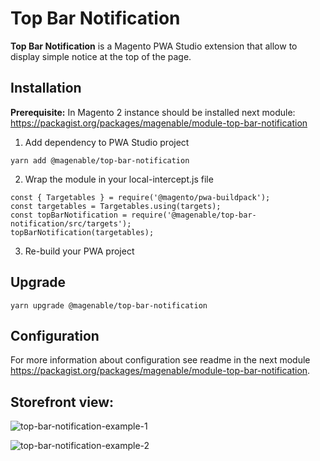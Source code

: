 # Top Bar Notification

**Top Bar Notification** is a Magento PWA Studio extension that allow to display simple notice at the top of the page.

## Installation

**Prerequisite:** In Magento 2 instance should be installed next module: https://packagist.org/packages/magenable/module-top-bar-notification 

1. Add dependency to PWA Studio project

```
yarn add @magenable/top-bar-notification
```

2. Wrap the module in your local-intercept.js file

```
const { Targetables } = require('@magento/pwa-buildpack');
const targetables = Targetables.using(targets);
const topBarNotification = require('@magenable/top-bar-notification/src/targets');
topBarNotification(targetables);
```

3. Re-build your PWA project

## Upgrade

```
yarn upgrade @magenable/top-bar-notification
```

## Configuration

For more information about configuration see readme in the next module https://packagist.org/packages/magenable/module-top-bar-notification.

## Storefront view:

![top-bar-notification-example-1](https://user-images.githubusercontent.com/34573954/142558932-73c7493d-60d8-4fef-a627-eaba7fa231a2.png)

![top-bar-notification-example-2](https://user-images.githubusercontent.com/34573954/142558938-c46f78bf-4d5c-4b3c-bbb4-4523e1a11792.png)
